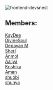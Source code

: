 ![frontend-devsnest](https://socialify.git.ci/Team-Focussed/frontend-devsnest/image?description=1&font=Raleway&forks=1&issues=1&language=1&owner=1&pattern=Diagonal%20Stripes&pulls=1&stargazers=1&theme=Dark)

## Members:
[KayDee](https://github.com/kaydee0502) <br>
[DivineSoul](https://github.com/CodeBlooded-RahulMaurya) <br>
[Depayan M](https://github.com/DepayanMondal) <br>
[Sherl](https://github.com/aayushi221) <br>
[Anmol](https://github.com/noob-anmol) <br>
[Aaliya](https://github.com/Aaliya7516) <br>
[Knshika](https://github.com/knshika)<br>
[Aman](https://github.com/aman-malviya)<br>
[shubbi](https://github.com/shubbi20)<br>
[shunya](https://github.com/suresh26601)<br>



